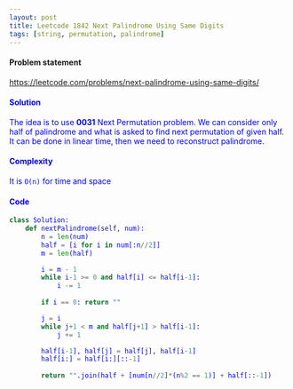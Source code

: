 ```yaml
---
layout: post
title: Leetcode 1842 Next Palindrome Using Same Digits
tags: [string, permutation, palindrome]
---
```


#### Problem statement

<a href="https://leetcode.com/problems/next-palindrome-using-same-digits/"> <font color = blue>https://leetcode.com/problems/next-palindrome-using-same-digits/

#### Solution
The idea is to use **0031** Next Permutation problem. We can consider only half of palindrome and what is asked to find next permutation of given half. It can be done in linear time, then we need to reconstruct palindrome.

#### Complexity
It is `O(n)` for time and space

#### Code
```python
class Solution:
    def nextPalindrome(self, num):
        n = len(num)
        half = [i for i in num[:n//2]]
        m = len(half)

        i = m - 1
        while i-1 >= 0 and half[i] <= half[i-1]:
            i -= 1
            
        if i == 0: return ""

        j = i
        while j+1 < m and half[j+1] > half[i-1]:
            j += 1

        half[i-1], half[j] = half[j], half[i-1]
        half[i:] = half[i:][::-1]
        
        return "".join(half + [num[n//2]*(n%2 == 1)] + half[::-1])
```

